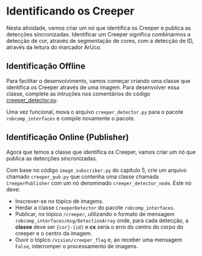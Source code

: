 # Identificando os Creeper
Nesta atividade, vamos criar um nó que identifica os Creeper e publica as detecções sincronizadas. Identificar um Creeper significa combinarmos a detecção de cor, através de segmentação de cores, com a detecção de ID, através da leitura do marcador ArUco.

## Identificação Offline
Para facilitar o desenvolvimento, vamos começar criando uma classe que identifica os Creeper através de uma imagem. Para desenvolver essa classe, complete as intruções nos comentários do código [creeper_detector.py](../util/creeper_detector.py).

Uma vez funcional, mova o arquivo `creeper_detector.py` para o pacote `robcomp_interfaces` e compile novamente o pacote.

## Identificação Online (Publisher)
Agora que temos a classe que identifica os Creeper, vamos criar um nó que publica as detecções sincronizadas. 

Com base no código `image_subscriber.py` do capítulo 5, crie um arquivo chamado `creeper_pub.py` que contenha uma classe chamada `CreeperPublisher` com um nó denominado `creeper_detector_node`. Este nó deve:

- Inscrever-se no tópico de imagens.
- Herdar a classe `CreeperDetector` do pacote `robcomp_interfaces`.
- Publicar, no tópico `/creeper`, utilizando o formato de mensagem `robcomp_interfaces/msg/DetectionArray` onde, para cada detecção, a **classe** deve ser `{cor}-{id}` e **cx** seria o erro do centro do corpo do creeper e o centro da imagem.
- Ouvir o tópico `/vision/creeper_flag` e, ao receber uma mensagem `False`, interromper o processamento de imagens.
